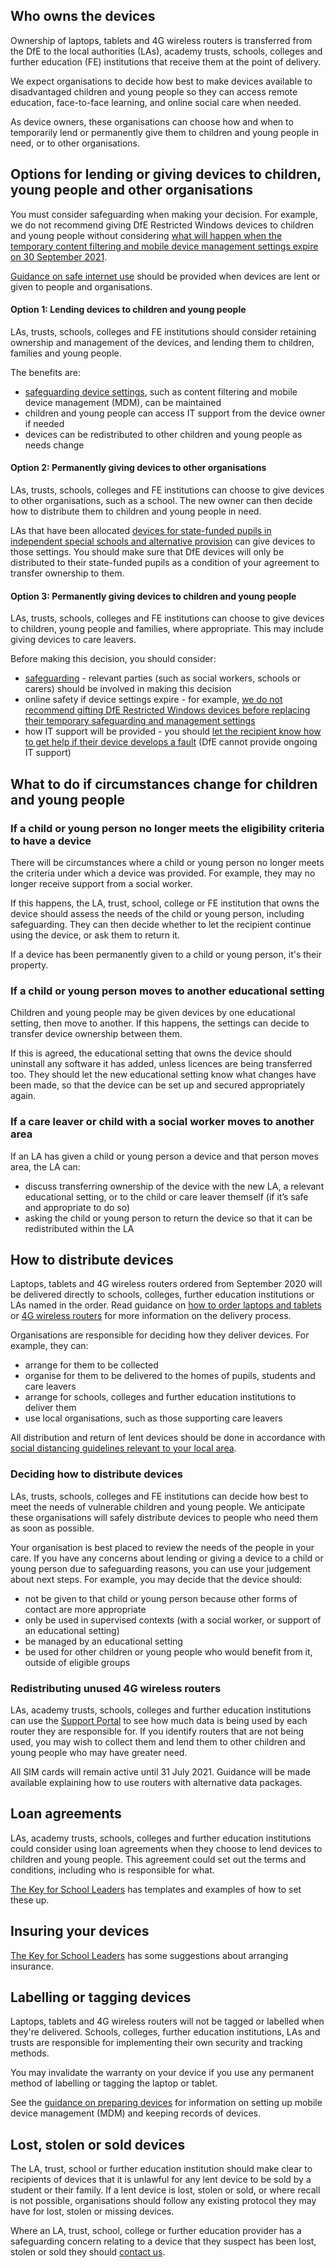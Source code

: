 ## Who owns the devices

Ownership of laptops, tablets and 4G wireless routers is transferred from the DfE to the local authorities (LAs), academy trusts, schools, colleges and further education (FE) institutions that receive them at the point of delivery.

We expect organisations to decide how best to make devices available to disadvantaged children and young people so they can access remote education, face-to-face learning, and online social care when needed.

As device owners, these organisations can choose how and when to temporarily lend or permanently give them to children and young people in need, or to other organisations. 

## Options for lending or giving devices to children, young people and other organisations

You must consider safeguarding when making your decision. For example, we do not recommend giving DfE Restricted Windows devices to children and young people without considering [what will happen when the temporary content filtering and mobile device management settings expire on 30 September 2021](https://get-help-with-tech.education.gov.uk/devices/preparing-microsoft-windows-laptops-and-tablets#reconfigure-your-devices). 

[Guidance on safe internet use](https://www.saferinternet.org.uk/) should be provided when devices are lent or given to people and organisations.

#### Option 1: Lending devices to children and young people

LAs, trusts, schools, colleges and FE institutions should consider retaining ownership and management of the devices, and lending them to children, families and young people. 

The benefits are:

* [safeguarding device settings](https://get-help-with-tech.education.gov.uk/devices/safeguarding-for-device-users), such as content filtering and mobile device management (MDM), can be maintained
* children and young people can access IT support from the device owner if needed
* devices can be redistributed to other children and young people as needs change

#### Option 2: Permanently giving devices to other organisations

LAs, trusts, schools, colleges and FE institutions can choose to give devices to other organisations, such as a school. The new owner can then decide how to distribute them to children and young people in need.

LAs that have been allocated [devices for state-funded pupils in independent special schools and alternative provision](devices/how-to-order-laptops-for-independent-special-schools) can give devices to those settings. You should make sure that DfE devices will only be distributed to their state-funded pupils as a condition of your agreement to transfer ownership to them.

#### Option 3: Permanently giving devices to children and young people

LAs, trusts, schools, colleges and FE institutions can choose to give devices to children, young people and families, where appropriate. This may include giving devices to care leavers.

Before making this decision, you should consider:

* [safeguarding](https://get-help-with-tech.education.gov.uk/devices/safeguarding-for-device-users) - relevant parties (such as social workers, schools or carers) should be involved in making this decision
* online safety if device settings expire - for example, [we do not recommend gifting DfE Restricted Windows devices before replacing their temporary safeguarding and management settings](https://get-help-with-tech.education.gov.uk/devices/preparing-microsoft-windows-laptops-and-tablets#preparing-laptops-and-tablets-ordered-with-dfe-settings-installed)
* how IT support will be provided - you should [let the recipient know how to get help if their device develops a fault](https://get-help-with-tech.education.gov.uk/devices/replace-a-faulty-device) (DfE cannot provide ongoing IT support)  

## What to do if circumstances change for children and young people

### If a child or young person no longer meets the eligibility criteria to have a device

There will be circumstances where a child or young person no longer meets the criteria under which a device was provided. For example, they may no longer receive support from a social worker.

If this happens, the LA, trust, school, college or FE institution that owns the device should assess the needs of the child or young person, including safeguarding. They can then  decide whether to let the recipient continue using the device, or ask them to return it.   

If a device has been permanently given to a child or young person, it's their property.


### If a child or young person moves to another educational setting

Children and young people may be given devices by one educational setting, then move to another. If this happens, the settings can decide to transfer device ownership between them.

If this is agreed, the educational setting that owns the device should uninstall any software it has added, unless licences are being transferred too. They should let the new educational setting know what changes have been made, so that the device can be set up and secured appropriately again.

### If a care leaver or child with a social worker moves to another area

If an LA has given a child or young person a device and that person moves area, the LA can:

* discuss transferring ownership of the device with the new LA, a relevant educational setting, or to the child or care leaver themself (if it’s safe and appropriate to do so)
* asking the child or young person to return the device so that it can be redistributed within the LA

## How to distribute devices

Laptops, tablets and 4G wireless routers ordered from September 2020 will be delivered directly to schools, colleges, further education institutions or LAs named in the order. Read guidance on [how to order laptops and tablets](https://get-help-with-tech.education.gov.uk/devices/how-to-order) or [4G wireless routers](https://get-help-with-tech.education.gov.uk/how-to-request-4g-wireless-routers) for more information on the delivery process.

Organisations are responsible for deciding how they deliver devices. For example, they can:

* arrange for them to be collected
* organise for them to be delivered to the homes of pupils, students and care leavers
* arrange for schools, colleges and further education institutions to deliver them
* use local organisations, such as those supporting care leavers

All distribution and return of lent devices should be done in accordance with [social distancing guidelines relevant to your local area](https://www.gov.uk/government/collections/local-restrictions-areas-with-an-outbreak-of-coronavirus-covid-19).

### Deciding how to distribute devices

LAs, trusts, schools, colleges and FE institutions can decide how best to meet the needs of vulnerable children and young people. We anticipate these organisations will safely distribute devices to people who need them as soon as possible.

Your organisation is best placed to review the needs of the people in your care. If you have any concerns about lending or giving a device to a child or young person due to safeguarding reasons, you can use your judgement about next steps. For example, you may decide that the device should:

* not be given to that child or young person because other forms of contact are more appropriate
* only be used in supervised contexts (with a social worker, or support of an educational setting)
* be managed by an educational setting
* be used for other children or young people who would benefit from it, outside of eligible groups

### Redistributing unused 4G wireless routers

LAs, academy trusts, schools, colleges and further education institutions can use the [Support Portal](https://computacenterprod.service-now.com/dfe) to see how much data is being used by each router they are responsible for. If you identify routers that are not being used, you may wish to collect them and lend them to other children and young people who may have greater need.

All SIM cards will remain active until 31 July 2021. Guidance will be made available explaining how to use routers with alternative data packages. 


## Loan agreements

LAs, academy trusts, schools, colleges and further education institutions could consider using loan agreements when they choose to lend devices to children and young people. This agreement could set out the terms and conditions, including who is responsible for what.

[The Key for School Leaders](https://covid19.thekeysupport.com/covid-19/deliver-remote-learning/make-tech-work-you/loaning-it-equipment-pupils-and-staff/#section-1) has templates and examples of how to set these up.

## Insuring your devices

[The Key for School Leaders](https://covid19.thekeysupport.com/covid-19/deliver-remote-learning/make-tech-work-you/loaning-it-equipment-pupils-and-staff/?marker=full-search-q-loan%20agreement-result-1) has some suggestions about arranging insurance.

## Labelling or tagging devices

Laptops, tablets and 4G wireless routers will not be tagged or labelled when they're delivered. Schools, colleges, further education institutions, LAs and trusts are responsible for implementing their own security and tracking methods. 

You may invalidate the warranty on your device if you use any permanent method of labelling or tagging the laptop or tablet.

See the [guidance on preparing devices](/devices/preparing-chromebooks) for information on setting up mobile device management (MDM) and keeping records of devices.

## Lost, stolen or sold devices

The LA, trust, school or further education institution should make clear to recipients of devices that it is unlawful for any lent device to be sold by a student or their family. If a lent device is lost, stolen or sold, or where recall is not possible, organisations should follow any existing protocol they may have for lost, stolen or missing devices.

Where an LA, trust, school, college or further education provider has a safeguarding concern relating to a device that they suspect has been lost, stolen or sold they should [contact us](/get-support).
